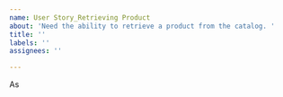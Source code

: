 ```yaml
---
name: User Story_Retrieving Product
about: 'Need the ability to retrieve a product from the catalog. '
title: ''
labels: ''
assignees: ''

---
```


As
